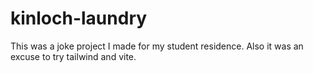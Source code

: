 # kinloch-laundry

This was a joke project I made for my student residence. Also it was an excuse to try tailwind and vite.
